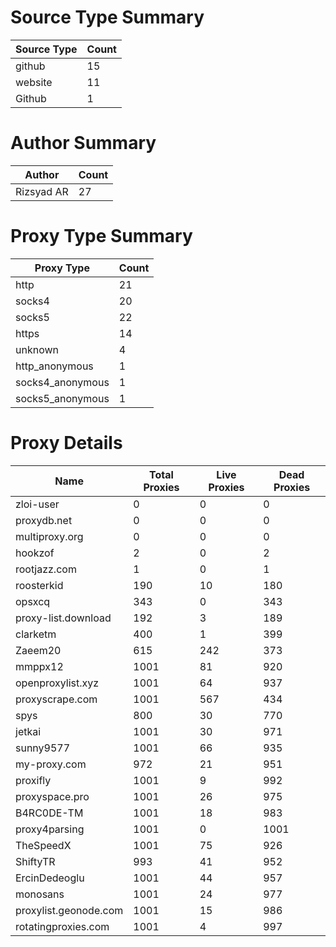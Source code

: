 # Source Type Summary

| Source Type | Count |
|-------------|-------|
| github | 15 |
| website | 11 |
| Github | 1 |


# Author Summary

| Author | Count |
|--------|-------|
| Rizsyad AR | 27 |


# Proxy Type Summary

| Proxy Type | Count |
|------------|-------|
| http | 21 |
| socks4 | 20 |
| socks5 | 22 |
| https | 14 |
| unknown | 4 |
| http_anonymous | 1 |
| socks4_anonymous | 1 |
| socks5_anonymous | 1 |


# Proxy Details

| Name | Total Proxies | Live Proxies | Dead Proxies |
|------|---------------|--------------|---------------|
| zloi-user | 0 | 0 | 0 |
| proxydb.net | 0 | 0 | 0 |
| multiproxy.org | 0 | 0 | 0 |
| hookzof | 2 | 0 | 2 |
| rootjazz.com | 1 | 0 | 1 |
| roosterkid | 190 | 10 | 180 |
| opsxcq | 343 | 0 | 343 |
| proxy-list.download | 192 | 3 | 189 |
| clarketm | 400 | 1 | 399 |
| Zaeem20 | 615 | 242 | 373 |
| mmppx12 | 1001 | 81 | 920 |
| openproxylist.xyz | 1001 | 64 | 937 |
| proxyscrape.com | 1001 | 567 | 434 |
| spys | 800 | 30 | 770 |
| jetkai | 1001 | 30 | 971 |
| sunny9577 | 1001 | 66 | 935 |
| my-proxy.com | 972 | 21 | 951 |
| proxifly | 1001 | 9 | 992 |
| proxyspace.pro | 1001 | 26 | 975 |
| B4RC0DE-TM | 1001 | 18 | 983 |
| proxy4parsing | 1001 | 0 | 1001 |
| TheSpeedX | 1001 | 75 | 926 |
| ShiftyTR | 993 | 41 | 952 |
| ErcinDedeoglu | 1001 | 44 | 957 |
| monosans | 1001 | 24 | 977 |
| proxylist.geonode.com | 1001 | 15 | 986 |
| rotatingproxies.com | 1001 | 4 | 997 |
